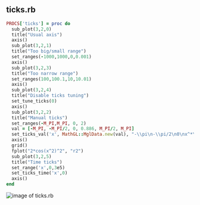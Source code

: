
## ticks.rb

```ruby
PROCS['ticks'] = proc do
  sub_plot(3,2,0)
  title("Usual axis")
  axis()
  sub_plot(3,2,1)
  title("Too big/small range")
  set_ranges(-1000,1000,0,0.001)
  axis()
  sub_plot(3,2,3)
  title("Too narrow range")
  set_ranges(100,100.1,10,10.01)
  axis()
  sub_plot(3,2,4)
  title("Disable ticks tuning")
  set_tune_ticks(0)
  axis()
  sub_plot(3,2,2)
  title("Manual ticks")
  set_ranges(-M_PI,M_PI, 0, 2)
  val = [-M_PI, -M_PI/2, 0, 0.886, M_PI/2, M_PI]
  set_ticks_val('x', MathGL::MglData.new(val), "-\\pi\n-\\pi/2\n0\nx^*\n\\pi/2\n\\pi")
  axis()
  grid()
  fplot("2*cos(x^2)^2", "r2")
  sub_plot(3,2,5)
  title("Time ticks")
  set_range('x',0,3e5)
  set_ticks_time('x',0)
  axis()
end
```
![image of ticks.rb](https://raw.github.com/masa16/ruby-mathgl-sample/master/samples/ticks/ticks.png)
